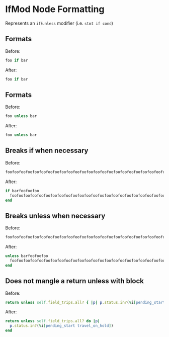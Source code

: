 <!-- BEGIN_AUTOGENERATED -->

# IfMod Node Formatting

Represents an `if`/`unless` modifier (i.e. `stmt if cond`)

<!-- END_AUTOGENERATED -->

## Formats

Before:

```ruby
foo if bar
```

After:

```ruby
foo if bar
```

## Formats

Before:

```ruby
foo unless bar
```

After:

```ruby
foo unless bar
```

## Breaks if when necessary

Before:

```ruby
foofoofoofoofoofoofoofoofoofoofoofoofoofoofoofoofoofoofoofoofoofoofoofo if barfoofoofoo
```

After:

```ruby
if barfoofoofoo
  foofoofoofoofoofoofoofoofoofoofoofoofoofoofoofoofoofoofoofoofoofoofoofo
end
```

## Breaks unless when necessary

Before:

```ruby
foofoofoofoofoofoofoofoofoofoofoofoofoofoofoofoofoofoofoofoofoofoofoofo unless barfoofoofoo
```

After:

```ruby
unless barfoofoofoo
  foofoofoofoofoofoofoofoofoofoofoofoofoofoofoofoofoofoofoofoofoofoofoofo
end
```

## Does not mangle a return unless with block

Before:

```ruby
return unless self.field_trips.all? { |p| p.status.in?(%i[pending_start travel_on_hold]) }
```

After:

```ruby
return unless self.field_trips.all? do |p|
  p.status.in?(%i[pending_start travel_on_hold])
end
```
